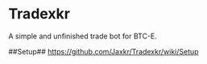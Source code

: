 Tradexkr
========

A simple and unfinished trade bot for BTC-E.

##Setup##
https://github.com/Jaxkr/Tradexkr/wiki/Setup
